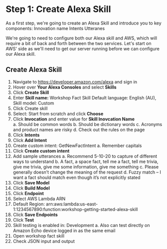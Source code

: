 # Step 1: Create Alexa Skill

As a first step, we're going to create an Alexa Skill and introduce you to key components: 
Innovation name
Intents
Utteranes

We're going to need to configure both our Alexa skill and AWS, which will require a bit of back and forth between the two services. Let's start on AWS' side as we'll need to get our server running before we can configure our Alexa skill.

## Create Alexa Skill
1.	Navigate to https://developer.amazon.com/alexa and sign in
2.	Hover over <b>Your Alexa Consoles</b> and select <b>Skills</b>
3.	Click <b>Create Skill</b>
4.	Enter <b>Skill name:</b> Workshop Fact Skill Default language: English (AU), Skill model: Custom
5.	Click Create skill
6.	Select: Start from scratch and click <b>Choose</b>
7.	Click <b>Invocation</b> and enter value for <b>Skill Inovcation Name</b>
<br />    a.	Should be common words
    b.	Should be dictionary words
    c.	Acronyms and product names are risky
    d.	Check out the rules on the page
8.	Click <b>Intents</b>
9.	Click <b>Add Intent</b>
10.	Create custom intent: GetNewFactIntent
a.	Remember capitals 
11.	Click <b>Create custom intent</b>
12.	Add sample utterances
a.	Recommend 5-10-20 to capture of different ways to understand
b.	A fact, a space fact, tell me a fact, tell me trivia, give me trivia, give me some information, give me something
c.	Please generally doesn’t change the meaning of the request 
d.	Fuzzy match – I want a fact should match even though it’s not explicitly stated
13.	Click <b>Save Model</b>
14.	Click <b>Build Model</b>
15.	Click <b>Endpoint</b>
16.	Select AWS Lambda ARN
17.	Default Region: arn:aws:lambda:us-east-1:1234567890:function:workshop-getting-started-alexa-skill
18.	Click <b>Save Endpoints</b>
19.	Click <b>Test</b>
20.	Skill testing is enabled in: Development
a.	Also can test directly on Amazon Echo device logged in as the same email
21.	Open workshop fact skill
22.	Check JSON input and output


